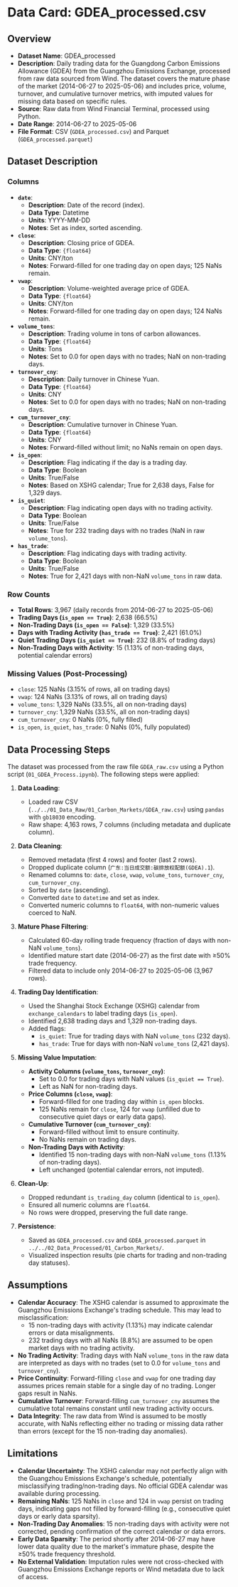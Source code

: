 # Data Card: GDEA_processed.csv

## Overview

- **Dataset Name**: GDEA_processed
- **Description**: Daily trading data for the Guangdong Carbon Emissions Allowance (GDEA) from the Guangzhou Emissions Exchange, processed from raw data sourced from Wind. The dataset covers the mature phase of the market (2014-06-27 to 2025-05-06) and includes price, volume, turnover, and cumulative turnover metrics, with imputed values for missing data based on specific rules.
- **Source**: Raw data from Wind Financial Terminal, processed using Python.
- **Date Range**: 2014-06-27 to 2025-05-06
- **File Format**: CSV (`GDEA_processed.csv`) and Parquet (`GDEA_processed.parquet`)

## Dataset Description

### Columns

- **`date`**:
  - **Description**: Date of the record (index).
  - **Data Type**: Datetime
  - **Units**: YYYY-MM-DD
  - **Notes**: Set as index, sorted ascending.
- **`close`**:
  - **Description**: Closing price of GDEA.
  - **Data Type**: `{float64}`
  - **Units**: CNY/ton
  - **Notes**: Forward-filled for one trading day on open days; 125 NaNs remain.
- **`vwap`**:
  - **Description**: Volume-weighted average price of GDEA.
  - **Data Type**: `{float64}`
  - **Units**: CNY/ton
  - **Notes**: Forward-filled for one trading day on open days; 124 NaNs remain.
- **`volume_tons`**:
  - **Description**: Trading volume in tons of carbon allowances.
  - **Data Type**: `{float64}`
  - **Units**: Tons
  - **Notes**: Set to 0.0 for open days with no trades; NaN on non-trading days.
- **`turnover_cny`**:
  - **Description**: Daily turnover in Chinese Yuan.
  - **Data Type**: `{float64}`
  - **Units**: CNY
  - **Notes**: Set to 0.0 for open days with no trades; NaN on non-trading days.
- **`cum_turnover_cny`**:
  - **Description**: Cumulative turnover in Chinese Yuan.
  - **Data Type**: `{float64}`
  - **Units**: CNY
  - **Notes**: Forward-filled without limit; no NaNs remain on open days.
- **`is_open`**:
  - **Description**: Flag indicating if the day is a trading day.
  - **Data Type**: Boolean
  - **Units**: True/False
  - **Notes**: Based on XSHG calendar; True for 2,638 days, False for 1,329 days.
- **`is_quiet`**:
  - **Description**: Flag indicating open days with no trading activity.
  - **Data Type**: Boolean
  - **Units**: True/False
  - **Notes**: True for 232 trading days with no trades (NaN in raw `volume_tons`).
- **`has_trade`**:
  - **Description**: Flag indicating days with trading activity.
  - **Data Type**: Boolean
  - **Units**: True/False
  - **Notes**: True for 2,421 days with non-NaN `volume_tons` in raw data.

### Row Counts

- **Total Rows**: 3,967 (daily records from 2014-06-27 to 2025-05-06)
- **Trading Days (`is_open == True`)**: 2,638 (66.5%)
- **Non-Trading Days (`is_open == False`)**: 1,329 (33.5%)
- **Days with Trading Activity (`has_trade == True`)**: 2,421 (61.0%)
- **Quiet Trading Days (`is_quiet == True`)**: 232 (8.8% of trading days)
- **Non-Trading Days with Activity**: 15 (1.13% of non-trading days, potential calendar errors)

### Missing Values (Post-Processing)

- `close`: 125 NaNs (3.15% of rows, all on trading days)
- `vwap`: 124 NaNs (3.13% of rows, all on trading days)
- `volume_tons`: 1,329 NaNs (33.5%, all on non-trading days)
- `turnover_cny`: 1,329 NaNs (33.5%, all on non-trading days)
- `cum_turnover_cny`: 0 NaNs (0%, fully filled)
- `is_open`, `is_quiet`, `has_trade`: 0 NaNs (0%, fully populated)

## Data Processing Steps

The dataset was processed from the raw file `GDEA_raw.csv` using a Python script (`01_GDEA_Process.ipynb`). The following steps were applied:

1. **Data Loading**:
   - Loaded raw CSV (`../../01_Data_Raw/01_Carbon_Markets/GDEA_raw.csv`) using `pandas` with `gb18030` encoding.
   - Raw shape: 4,163 rows, 7 columns (including metadata and duplicate column).

2. **Data Cleaning**:
   - Removed metadata (first 4 rows) and footer (last 2 rows).
   - Dropped duplicate column (`广东:当日成交额:碳排放权配额(GDEA).1`).
   - Renamed columns to: `date`, `close`, `vwap`, `volume_tons`, `turnover_cny`, `cum_turnover_cny`.
   - Sorted by `date` (ascending).
   - Converted `date` to `datetime` and set as index.
   - Converted numeric columns to `float64`, with non-numeric values coerced to NaN.

3. **Mature Phase Filtering**:
   - Calculated 60-day rolling trade frequency (fraction of days with non-NaN `volume_tons`).
   - Identified mature start date (2014-06-27) as the first date with ≥50% trade frequency.
   - Filtered data to include only 2014-06-27 to 2025-05-06 (3,967 rows).

4. **Trading Day Identification**:
   - Used the Shanghai Stock Exchange (XSHG) calendar from `exchange_calendars` to label trading days (`is_open`).
   - Identified 2,638 trading days and 1,329 non-trading days.
   - Added flags:
     - `is_quiet`: True for trading days with NaN `volume_tons` (232 days).
     - `has_trade`: True for days with non-NaN `volume_tons` (2,421 days).

5. **Missing Value Imputation**:
   - **Activity Columns (`volume_tons`, `turnover_cny`)**:
     - Set to 0.0 for trading days with NaN values (`is_quiet == True`).
     - Left as NaN for non-trading days.
   - **Price Columns (`close`, `vwap`)**:
     - Forward-filled for one trading day within `is_open` blocks.
     - 125 NaNs remain for `close`, 124 for `vwap` (unfilled due to consecutive quiet days or early data gaps).
   - **Cumulative Turnover (`cum_turnover_cny`)**:
     - Forward-filled without limit to ensure continuity.
     - No NaNs remain on trading days.
   - **Non-Trading Days with Activity**:
     - Identified 15 non-trading days with non-NaN `volume_tons` (1.13% of non-trading days).
     - Left unchanged (potential calendar errors, not imputed).

6. **Clean-Up**:
   - Dropped redundant `is_trading_day` column (identical to `is_open`).
   - Ensured all numeric columns are `float64`.
   - No rows were dropped, preserving the full date range.

7. **Persistence**:
   - Saved as `GDEA_processed.csv` and `GDEA_processed.parquet` in `../../02_Data_Processed/01_Carbon_Markets/`.
   - Visualized inspection results (pie charts for trading and non-trading day statuses).

## Assumptions

- **Calendar Accuracy**: The XSHG calendar is assumed to approximate the Guangzhou Emissions Exchange's trading schedule. This may lead to misclassification:
  - 15 non-trading days with activity (1.13%) may indicate calendar errors or data misalignments.
  - 232 trading days with all NaNs (8.8%) are assumed to be open market days with no trading activity.
- **No Trading Activity**: Trading days with NaN `volume_tons` in the raw data are interpreted as days with no trades (set to 0.0 for `volume_tons` and `turnover_cny`).
- **Price Continuity**: Forward-filling `close` and `vwap` for one trading day assumes prices remain stable for a single day of no trading. Longer gaps result in NaNs.
- **Cumulative Turnover**: Forward-filling `cum_turnover_cny` assumes the cumulative total remains constant until new trading activity occurs.
- **Data Integrity**: The raw data from Wind is assumed to be mostly accurate, with NaNs reflecting either no trading or missing data rather than errors (except for the 15 non-trading day anomalies).

## Limitations

- **Calendar Uncertainty**: The XSHG calendar may not perfectly align with the Guangzhou Emissions Exchange's schedule, potentially misclassifying trading/non-trading days. No official GDEA calendar was available during processing.
- **Remaining NaNs**: 125 NaNs in `close` and 124 in `vwap` persist on trading days, indicating gaps not filled by forward-filling (e.g., consecutive quiet days or early data sparsity).
- **Non-Trading Day Anomalies**: 15 non-trading days with activity were not corrected, pending confirmation of the correct calendar or data errors.
- **Early Data Sparsity**: The period shortly after 2014-06-27 may have lower data quality due to the market's immature phase, despite the ≥50% trade frequency threshold.
- **No External Validation**: Imputation rules were not cross-checked with Guangzhou Emissions Exchange reports or Wind metadata due to lack of access.